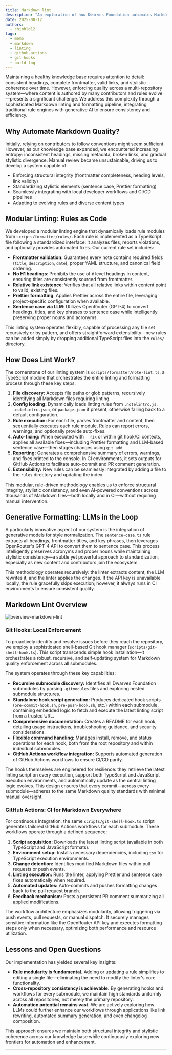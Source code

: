 ```yaml
---
title: Markdown lint
description: "An exploration of how Dwarves Foundation automates Markdown quality using modular linting, generative formatting, and cross-repo CI/CD integration."
date: 2025-08-12
authors:
  - chinhld12
tags:
  - memo
  - markdown
  - linting
  - github-actions
  - git-hooks
  - build-log
---
```


Maintaining a healthy knowledge base requires attention to detail: consistent headings, complete frontmatter, valid links, and stylistic coherence over time. However, enforcing quality across a multi-repository system—where content is authored by many contributors and rules evolve—presents a significant challenge. We address this complexity through a sophisticated Markdown linting and formatting pipeline, integrating traditional rule engines with generative AI to ensure consistency and efficiency.

## Why Automate Markdown Quality?

Initially, relying on contributors to follow conventions might seem sufficient. However, as our knowledge base expanded, we encountered increasing entropy: inconsistent headings, missing metadata, broken links, and gradual stylistic divergence. Manual review became unsustainable, driving us to develop a system capable of:

- Enforcing structural integrity (frontmatter completeness, heading levels, link validity)
- Standardizing stylistic elements (sentence case, Prettier formatting)
- Seamlessly integrating with local developer workflows and CI/CD pipelines
- Adapting to evolving rules and diverse content types

## Modular Linting: Rules as Code

We developed a modular linting engine that dynamically loads rule modules from `scripts/formatter/rules/`. Each rule is implemented as a TypeScript file following a standardized interface: it analyzes files, reports violations, and optionally provides automated fixes. Our current rule set includes:

- **Frontmatter validation**: Guarantees every note contains required fields (`title`, `description`, `date`), proper YAML structure, and canonical field ordering.
- **No H1 headings**: Prohibits the use of `#` level headings in content, ensuring titles are consistently sourced from frontmatter.
- **Relative link existence**: Verifies that all relative links within content point to valid, existing files.
- **Prettier formatting**: Applies Prettier across the entire file, leveraging project-specific configuration when available.
- **Sentence case via LLM**: Utilizes OpenRouter (GPT-4) to convert headings, titles, and key phrases to sentence case while intelligently preserving proper nouns and acronyms.

This linting system operates flexibly, capable of processing any file set recursively or by pattern, and offers straightforward extensibility—new rules can be added simply by dropping additional TypeScript files into the `rules/` directory.

## How Does Lint Work?

The cornerstone of our linting system is `scripts/formatter/note-lint.ts`, a TypeScript module that orchestrates the entire linting and formatting process through these key steps:

1. **File discovery:** Accepts file paths or glob patterns, recursively identifying all Markdown files requiring linting.
2. **Config loading:** Dynamically loads linting rules from `.notelintrc.js`, `.notelintrc.json`, or `package.json` if present, otherwise falling back to a default configuration.
3. **Rule execution:** For each file, parses frontmatter and content, then sequentially executes each rule module. Rules can report errors, warnings, and optionally provide auto-fixes.
4. **Auto-fixing:** When executed with `--fix` or within git hook/CI contexts, applies all available fixes—including Prettier formatting and LLM-based sentence case—then stages changes using `git add`.
5. **Reporting:** Generates a comprehensive summary of errors, warnings, and fixes printed to the console. In CI environments, it sets outputs for GitHub Actions to facilitate auto-commit and PR comment generation.
6. **Extensibility:** New rules can be seamlessly integrated by adding a file to the `rules` directory and updating the index.

This modular, rule-driven methodology enables us to enforce structural integrity, stylistic consistency, and even AI-powered conventions across thousands of Markdown files—both locally and in CI—without requiring manual intervention.

## Generative Formatting: LLMs in the Loop

A particularly innovative aspect of our system is the integration of generative models for style normalization. The `sentence-case.ts` rule extracts all headings, frontmatter titles, and key phrases, then leverages OpenRouter's GPT-4 API to convert them to sentence case. This process intelligently preserves acronyms and proper nouns while maintaining stylistic consistency—a subtle yet powerful approach to standardization, especially as new content and contributors join the ecosystem.

This methodology operates recursively: the linter extracts content, the LLM rewrites it, and the linter applies the changes. If the API key is unavailable locally, the rule gracefully skips execution; however, it always runs in CI environments to ensure consistent quality.

## Markdown Lint Overview

![overview-markdown-lint](./assets/markdown-lint.png)

### Git Hooks: Local Enforcement

To proactively identify and resolve issues before they reach the repository, we employ a sophisticated shell-based Git hook manager (`scripts/git-shell-hook.ts`). This script transcends simple hook installation—it orchestrates a robust, recursive, and self-updating system for Markdown quality enforcement across all submodules.

The system operates through these key capabilities:

- **Recursive submodule discovery:** Identifies all Dwarves Foundation submodules by parsing `.gitmodules` files and exploring nested submodule structures.
- **Standalone hook script generation:** Produces dedicated hook scripts (`pre-commit-hook.sh`, `pre-push-hook.sh`, etc.) within each submodule, containing embedded logic to fetch and execute the latest linting script from a trusted URL.
- **Comprehensive documentation:** Creates a README for each hook, detailing usage instructions, troubleshooting guidance, and security considerations.
- **Flexible command handling:** Manages install, remove, and status operations for each hook, both from the root repository and within individual submodules.
- **GitHub Actions workflow integration:** Supports automated generation of GitHub Actions workflows to ensure CI/CD parity.

The hooks themselves are engineered for resilience: they retrieve the latest linting script on every execution, support both TypeScript and JavaScript execution environments, and automatically update as the central linting logic evolves. This design ensures that every commit—across every submodule—adheres to the same Markdown quality standards with minimal manual oversight.

### GitHub Actions: CI for Markdown Everywhere

For continuous integration, the same `scripts/git-shell-hook.ts` script generates tailored GitHub Actions workflows for each submodule. These workflows operate through a defined sequence:

1. **Script acquisition:** Downloads the latest linting script (available in both TypeScript and JavaScript formats).
2. **Environment setup:** Installs necessary dependencies, including `tsx` for TypeScript execution environments.
3. **Change detection:** Identifies modified Markdown files within pull requests or push events.
4. **Linting execution:** Runs the linter, applying Prettier and sentence case fixes automatically when required.
5. **Automated updates:** Auto-commits and pushes formatting changes back to the pull request branch.
6. **Feedback mechanism:** Posts a persistent PR comment summarizing all applied modifications.

The workflow architecture emphasizes modularity, allowing triggering via push events, pull requests, or manual dispatch. It securely manages sensitive information like the OpenRouter API key and executes formatting steps only when necessary, optimizing both performance and resource utilization.

## Lessons and Open Questions

Our implementation has yielded several key insights:

- **Rule modularity is fundamental.** Adding or updating a rule simplifies to editing a single file—eliminating the need to modify the linter's core functionality.
- **Cross-repository consistency is achievable.** By generating hooks and workflows for every submodule, we maintain high standards uniformly across all repositories, not merely the primary repository.
- **Automation potential remains vast.** We are actively exploring how LLMs could further enhance our workflows through applications like link rewriting, automated summary generation, and even changelog composition.

This approach ensures we maintain both structural integrity and stylistic coherence across our knowledge base while continuously exploring new frontiers for automation and enhancement.

---

